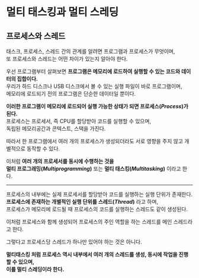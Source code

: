 # 멀티 태스킹과 멀티 스레딩



## 프로세스와 스레드

태스크, 프로세스, 스레드 간의 관계를 알려면 프로그램과 프로세스가 무엇이며,<br>또 프로세스와 스레드는 어떤 차이가 있는지 알아야 한다.

우선 프로그램부터 살펴보면 **프로그램은 메모리에 로드하여 실행할 수 있는 코드와 데이터의 집합이다.**<br>우리가 하드 디스크나 USB 디스크에서 볼 수 있는 실행 파일이 바로 프로그램이며,<br>메모리에 로드되기 전의 프로그램은 단순한 데이터일 뿐이다.

**이러한 프로그램이 메모리에 로드되어 실행 가능한 상태가 되면 프로세스(*Process*)가 된다.** <br>프로세스는 프로세서, 즉 CPU를 할당받아 코드를 실행할 수 있으며,<BR>독립된 메모리공간과 콘텍스트, 스택을 가진다.

따라서 한 프로그램에서 여러 개의 프로세스가 생성되더라도 서로 영향을 주지 않고 개별적으로 동작할 수 있다.

이처럼 **여러 개의 프로세서를 동시에 수행하는 것을**<br>**멀티 프로그래밍(*Multiprogramming*)** 또는 **멀티 태스킹(*Multitasking*)** 이라고 한다.

<hr>

프로세스의 내부에는 실제 프로세서를 할당받아 코드를 실행하는 실행 단위가 존재한다.<br>**프로세스에 존재하는 개별적인 실행 단위를 스레드(*Thread*)** 라고 하며,<br>프로세스가 메모리에 로드될 때 프로세스의 코드를 실행하는 스레드도 같이 생성된다.

이처럼 프로세스와 함께 생성되어 프로세스의 주인 역할을 하는 스레드를 메인 스레드라고 한다.

그렇다고 프로세스당 스레드가 하나만 있어야 하는 것은 아니다.

**멀티태스킹 처럼 프로세스 역시 내부에서 여러 개의 스레드를 생성, 동시에 작업을 진행할 수 있으며,<br>이를 멀티 스레딩이라 한다.**



